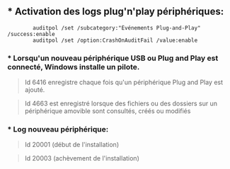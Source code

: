 ## * Activation des logs plug'n'play périphériques:

			auditpol /set /subcategory:"Événements Plug-and-Play" /success:enable
			auditpol /set /option:CrashOnAuditFail /value:enable

### * Lorsqu'un nouveau périphérique USB ou Plug and Play est connecté, Windows installe un pilote.


>Id 6416 enregistre chaque fois qu'un périphérique Plug and Play est ajouté.

>Id 4663 est enregistré lorsque des fichiers ou des dossiers sur un périphérique amovible sont consultés, créés ou modifiés

### * Log nouveau périphérique:

>Id 20001 (début de l'installation)

>Id 20003 (achèvement de l'installation)

